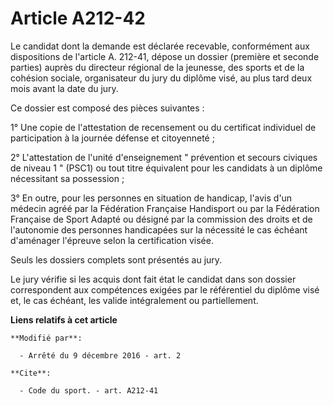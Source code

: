 # Article A212-42

Le candidat dont la demande est déclarée recevable, conformément aux dispositions de l'article A. 212-41, dépose un dossier
(première et seconde parties) auprès du directeur régional de la jeunesse, des sports et de la cohésion sociale, organisateur
du jury du diplôme visé, au plus tard deux mois avant la date du jury. 

Ce dossier est composé des pièces suivantes : 

1° Une copie de l'attestation de recensement ou du certificat individuel de participation à la journée défense et
citoyenneté ; 

2° L'attestation de l'unité d'enseignement " prévention et secours civiques de niveau 1 " (PSC1) ou tout titre équivalent
pour les candidats à un diplôme nécessitant sa possession ; 

3° En outre, pour les personnes en situation de handicap, l'avis d'un médecin agréé par la Fédération Française Handisport ou
par la Fédération Française de Sport Adapté ou désigné par la commission des droits et de l'autonomie des personnes
handicapées sur la nécessité le cas échéant d'aménager l'épreuve selon la certification visée. 

Seuls les dossiers complets sont présentés au jury. 

Le jury vérifie si les acquis dont fait état le candidat dans son dossier correspondent aux compétences exigées par le
référentiel du diplôme visé et, le cas échéant, les valide intégralement ou partiellement.

**Liens relatifs à cet article**

	**Modifié par**:

	  - Arrêté du 9 décembre 2016 - art. 2

	**Cite**:

	  - Code du sport. - art. A212-41
